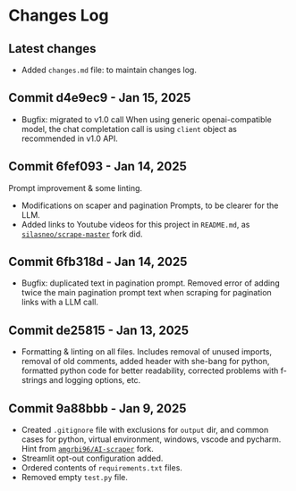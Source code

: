 # Changes Log

## Latest changes

- Added `changes.md` file: to maintain changes log.

## Commit d4e9ec9 - Jan 15, 2025

- Bugfix: migrated to v1.0 call
  When using generic openai-compatible model, the chat completation call is using `client` object as recommended in v1.0 API.

## Commit 6fef093 - Jan 14, 2025

Prompt improvement & some linting.

- Modifications on scaper and pagination Prompts, to be clearer for the LLM.
- Added links to Youtube videos for this project in `README.md`, as [`silasneo/scrape-master`](https://github.com/silasneo/scrape-master) fork did.

## Commit 6fb318d - Jan 14, 2025

- Bugfix: duplicated text in pagination prompt.
  Removed error of adding twice the main pagination prompt text when scraping for pagination links with a LLM call.

## Commit de25815 - Jan 13, 2025

- Formatting & linting on all files.
  Includes removal of unused imports, removal of old comments, added header with she-bang for python, formatted python code for better readability, corrected problems with f-strings and logging options, etc.

## Commit 9a88bbb - Jan 9, 2025

- Created `.gitignore` file with exclusions for `output` dir, and common cases for python, virtual environment, windows, vscode and pycharm.
  Hint from [`amgrbi96/AI-scraper`](https://github.com/amgrbi96/AI-scraper) fork.
- Streamlit opt-out configuration added.
- Ordered contents of `requirements.txt` files.
- Removed empty `test.py` file.
